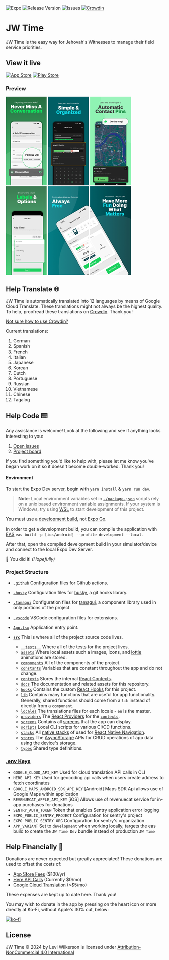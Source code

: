 ![Expo](https://img.shields.io/badge/expo-1C1E24?style=flat&logo=expo&logoColor=#D04A37)
![Release Version](https://img.shields.io/github/v/release/leviFrosty/JW-Time)
![Issues](https://img.shields.io/github/issues/leviFrosty/JW-Time)
[![Crowdin](https://badges.crowdin.net/jw-time/localized.svg)](https://crowdin.com/project/jw-time)

# JW Time

JW Time is the easy way for Jehovah's Witnesses to manage their field service priorities.

## View it live

[![App Store](https://img.shields.io/badge/App_Store-0D96F6?style=for-the-badge&logo=app-store&logoColor=white)](https://apps.apple.com/us/app/jw-time/id6469723047)
[![Play Store](https://img.shields.io/badge/Google_Play-414141?style=for-the-badge&logo=google-play&logoColor=white)](https://play.google.com/store/apps/details?id=com.leviwilkerson.jwtime)

### Preview

<div float="left">
<img src="./src/docs/screenshots/preview1.jpg" width="130">
<img src="./src/docs/screenshots/preview2.jpg" width="130">
<img src="./src/docs/screenshots/preview3.jpg" width="130">
<img src="./src/docs/screenshots/preview4.jpg" width="130">
<img src="./src/docs/screenshots/preview5.jpg" width="130">
<img src="./src/docs/screenshots/preview6.jpg" width="130">
</div>

## Help Translate 🌐

JW Time is automatically translated into 12 languages by means of Google Cloud Translate. These translations might not always be the highest quality. To help, proofread these translations on [Crowdin](https://crowdin.com/project/jw-time/). Thank you!

[Not sure how to use Crowdin?](https://support.crowdin.com/crowdin-intro/)

Current translations:

1. German
1. Spanish
1. French
1. Italian
1. Japanese
1. Korean
1. Dutch
1. Portuguese
1. Russian
1. Vietnamese
1. Chinese
1. Tagalog

## Help Code ⌨️

Any assistance is welcome! Look at the following and see if anything looks interesting to you:

1. [Open issues](https://github.com/leviFrosty/JW-Time/issues)
2. [Project board](https://github.com/users/leviFrosty/projects/2)

If you find something you'd like to help with, please let me know you've began work on it so it doesn't become double-worked. Thank you!

#### Environment

To start the Expo Dev server, begin with `yarn install` & `yarn run dev`.

> **Note**: Local environment variables set in [`./package.json`](./package.json) scripts rely on a unix based environment variable assignments. If your system is Windows, try using [WSL](https://learn.microsoft.com/en-us/windows/wsl/install) to start development of this project.

You must use a [development build](https://docs.expo.dev/develop/development-builds/introduction/), not [Expo Go](https://docs.expo.dev/get-started/expo-go/).

In order to get a development build, you can compile the application with [EAS](https://docs.expo.dev/eas/) `eas build -p [ios/android] --profile development --local`.

After that, open the compiled development build in your simulator/device and connect to the local Expo Dev Server.

🎉 You did it! _(Hopefully)_

### Project Structure

- [`.github`](/.github) Configuration files for Github actions.
- [`.husky`](/.husky) Configuration files for [husky](https://typicode.github.io/husky/), a git hooks library.
- [`.tamagui`](/.tamagui) Configuration files for [tamagui](https://tamagui.dev/), a component library used in only portions of the project.
- [`.vscode`](/.vscode) VSCode configuration files for extensions.
- [`App.tsx`](/App.tsx) Application entry point.
- [**`src`**](/src) This is where all of the project source code lives.

  - [`__tests__`](/src/__tests__) Where all of the tests for the project lives.
  - [`assets`](/src/assets) Where local assets such a images, icons, and [lottie](https://lottiefiles.com/) animations are stored.
  - [`components`](/src/components) All of the components of the project.
  - [`constants`](/src/constants) Variables that are constant throughout the app and do not change.
  - [`contexts`](/src/contexts) Stores the internal [React Contexts](https://react.dev/learn/passing-data-deeply-with-context).
  - [`docs`](/src/docs) The documentation and related assets for this repository.
  - [`hooks`](/src/hooks) Contains the custom [React Hooks](https://react.dev/learn/reusing-logic-with-custom-hooks#hook-names-always-start-with-use) for this project.
  - [`lib`](/src/lib) Contains many functions that are useful for app functionality. Generally, shared functions should come from a `lib` instead of directly from a `component`.
  - [`locales`](/src/locales) The translations files for each locale - `en` is the master.
  - [`providers`](/src/providers) The [React Providers](https://react.dev/reference/react/createContext#provider) for the [`contexts`](/src/contexts).
  - [`screens`](/src/screens) Contains all [screens](https://reactnative.dev/docs/navigation) that the app can display.
  - [`scripts`](/src/scripts) Local CLI scripts for various CI/CD functions.
  - [`stacks`](/src/stacks) All [native stacks](https://reactnavigation.org/docs/native-stack-navigator) of used for [React Native Navigation](https://reactnavigation.org/).
  - [`stores`](/src/stores) The [AsyncStorage](https://github.com/react-native-async-storage/async-storage) APIs for CRUD operations of app data using the device's storage.
  - [`types`](/src/types) Shared type definitions.

### [.env Keys](./.env)

- `GOOGLE_CLOUD_API_KEY` Used for cloud translation API calls in CLI
- `HERE_API_KEY` Used for geocoding api calls when users create address to fetch coordinates
- `GOOGLE_MAPS_ANDROID_SDK_API_KEY` [Android] Maps SDK Api allows use of Google Maps within application
- `REVENUECAT_APPLE_API_KEY` [iOS] Allows use of revenuecat service for in-app purchases for donations
- `SENTRY_AUTH_TOKEN` Token that enables Sentry application error logging
- `EXPO_PUBLIC_SENTRY_PROJECT` Configuration for sentry's project
- `EXPO_PUBLIC_SENTRY_ORG` Configuration for sentry's organization
- `APP_VARIANT` Set to `development` when working locally, targets the eas build to create the `JW Time Dev` bundle instead of production `JW Time`

## Help Financially 💖

Donations are never expected but greatly appreciated! These donations are used to offset the costs of:

- [App Store Fees](https://developer.apple.com/support/compare-memberships/#:~:text=**%20The%20Apple%20Developer%20Program%20is%2099%20USD%20per%20membership%20year%20or%20in%20local%20currency%20where%20available.%20Your%20nonprofit%2C%20educational%20institution%2C%20or%20government%20entity%20may%20be%20eligible%20for%20a%20fee%20waiver.) ($100/yr)
- [Here API Calls](https://www.here.com/platform/geocoding) (Currently $0/mo)
- [Google Cloud Translation](https://cloud.google.com/translate/pricing) (<$5/mo)

These expenses are kept up to date here. Thank you!

You may wish to donate in the app by pressing on the heart icon or more directly at Ko-Fi, without Apple's 30% cut, below:

[![ko-fi](https://ko-fi.com/img/githubbutton_sm.svg)](https://ko-fi.com/leviwilkerson)

## License

JW Time © 2024 by Levi Wilkerson is licensed under [Attribution-NonCommercial 4.0 International](./LICENSE)
